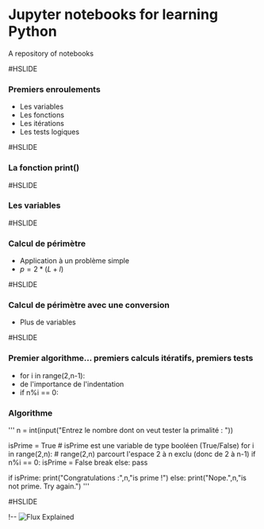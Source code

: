 # Jupyter notebooks for learning Python

A repository of notebooks

#HSLIDE

### Premiers enroulements

- Les variables
- Les fonctions
- Les itérations
- Les tests logiques

#HSLIDE

### La fonction print()

#HSLIDE

### Les variables

#HSLIDE

### Calcul de périmètre

- Application à un problème simple
- $p = 2*(L+l)$

#HSLIDE

### Calcul de périmètre avec une conversion

- Plus de variables

#HSLIDE

### Premier algorithme... premiers calculs itératifs, premiers tests

- for i in range(2,n-1):
- de l'importance de l'indentation
- if n%i == 0:

### Algorithme

'''
n = int(input("Entrez le nombre dont on veut tester la primalité : "))

isPrime = True      # isPrime est une variable de type booléen (True/False)
for i in range(2,n): # range(2,n) parcourt l'espace 2 à n exclu (donc de 2 à n-1)
    if n%i == 0:
        isPrime = False
        break
    else:
        pass

if isPrime:
    print("Congratulations :",n,"is prime !")
else:
    print("Nope.",n,"is not prime. Try again.")
'''

#HSLIDE

!-- ![Flux Explained](https://facebook.github.io/flux/img/flux-simple-f8-diagram-explained-1300w.png)
